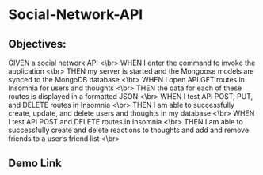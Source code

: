 # Social-Network-API

## Objectives: 
GIVEN a social network API <\br>
WHEN I enter the command to invoke the application <\br>
THEN my server is started and the Mongoose models are synced to the MongoDB database <\br>
WHEN I open API GET routes in Insomnia for users and thoughts <\br>
THEN the data for each of these routes is displayed in a formatted JSON <\br>
WHEN I test API POST, PUT, and DELETE routes in Insomnia <\br>
THEN I am able to successfully create, update, and delete users and thoughts in my database <\br>
WHEN I test API POST and DELETE routes in Insomnia <\br>
THEN I am able to successfully create and delete reactions to thoughts and add and remove friends to a user’s friend list <\br>

## Demo Link
